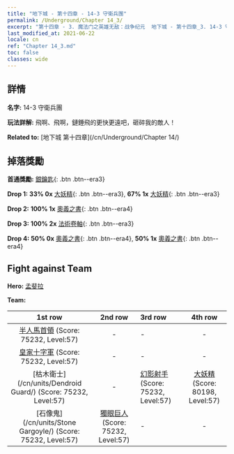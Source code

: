 ```yaml
---
title: "地下城 - 第十四章 - 14-3 守衛兵團"
permalink: /Underground/Chapter 14_3/
excerpt: "第十四章 - 3. 魔法门之英雄无敌：战争纪元  地下城 - 第十四章_3. 14-3 守衛兵團"
last_modified_at: 2021-06-22
locale: cn
ref: "Chapter 14_3.md"
toc: false
classes: wide
---
```


## 詳情

 **名字:** 14-3 守衛兵團

 **玩法詳解:**       飛啊、飛啊，鏈錘飛的更快更遠吧，砸碎我的敵人！

 **Related to:** [地下城 第十四章](/cn/Underground/Chapter 14/)

## 掉落獎勵

 **首通獎勵:** [銀鑰匙](/cn/Items/con_693/){: .btn .btn--era3}

 **Drop 1:** **33% 0x** [大妖精](/cn/Items/unt_235/){: .btn .btn--era3}, **67% 1x** [大妖精](/cn/Items/unt_235/){: .btn .btn--era3}

 **Drop 2:** **100% 1x** [奧義之書](/cn/Items/mat_60/){: .btn .btn--era4}

 **Drop 3:** **100% 2x** [法術卷軸](/cn/Items/con_694/){: .btn .btn--era3}

 **Drop 4:** **50% 0x** [奧義之書](/cn/Items/mat_53/){: .btn .btn--era4}, **50% 1x** [奧義之書](/cn/Items/mat_53/){: .btn .btn--era4}


## Fight against Team
 **Hero:** [孟斐拉](/cn/heroes/Mephala/)

 **Team:**


  | 1st row | 2nd row | 3rd row | 4th row |
  |:----:|:----:|:----|:----:|
  | [半人馬首領](/cn/units/Centaur/) (Score: 75232, Level:57)  | - | - | - |
  | [皇家十字軍](/cn/units/Swordsman/) (Score: 75232, Level:57)  | - | - | - |
  | [枯木衛士](/cn/units/Dendroid Guard/) (Score: 75232, Level:57)  | - | [幻影射手](/cn/units/Sharpshooter/) (Score: 75232, Level:57)  | [大妖精](/cn/units/Gremlin/) (Score: 80198, Level:57)  |
  | [石像鬼](/cn/units/Stone Gargoyle/) (Score: 75232, Level:57)  | [獨眼巨人](/cn/units/Cyclops/) (Score: 75232, Level:57)  | - | - |


